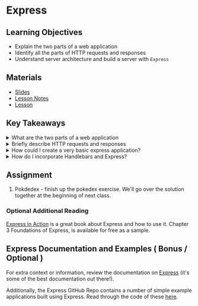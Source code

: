 # Express

## Learning Objectives
- Explain the two parts of a web application
- Identify all the parts of HTTP requests and responses
- Understand server architecture and build a server with `Express`

## Materials
- [Slides](https://ga-students.github.io/JS-DC/10-express/#/)
- [Lesson
Notes](https://github.com/ga-students/JS-DC/tree/master/10-express)
- [Lesson](https://www.youtube.com/watch?v=_7Xgg3XA4nk)

## Key Takeaways
<details>
<summary>What are the two parts of a web application</summary>

The two parts of a web application are:
1. The front-end (a.k.a. the client)
2. The back-end (a.k.a. the server)

</details>

<details>
<summary>Briefly describe HTTP requests and responses</summary>

When you navigate to a url using a browser, the browser sends
out an HTTP request to a server. The server processes that 
request and sends a response.

There are a few types of requests, the two most important are
`GET` and `POST`. In a `GET` request, we're asking the server
for something; in a `POST` request, we're giving the server
something; in all cases, the server sends a response.

Server responses are categorized by response codes. The
following table shows each broad category of server responses:

|     |     |
| --- | --- |
| 200 | OK - request was successfully processed |
| 300 | Redirect - the url has changed |
| 400 | Bad request - request is forbidden, not found, etc |
| 500 | Server error - error, unavailable, etc |

</details>

<details>
<summary>How could I create a very basic express application?</summary>
1. First I need to set up a new project by running `npm init` in a new directory.
2. Then, I need to install express with `npm install --save express`
3. Once I've done that, I can create a js file like `index.js`
3. Inside of my `index.js` file, I need to require and initialize express:
```
  const express = require('express')
  const app = express()
```
4. Then I need to create a route using `app.get()` or `app.post()`. These two methods take two arguments: a
   string to match the url against and a callback. The callback in turn takes two arguments: the request
   (from the browser) and the response (which we'll send, as the server!).
```
  app.get('*', function( request, response ) {
    response.send('hello world')
  })
```
5. Finally, I tell express what port I want to listen for incoming requests on:
```
  app.listen(3000, function() {
    console.log( 'Our first server is listening on port 3000' )
  })
```
</details>
<details>
<summary>How do I incorporate Handlebars and Express?</summary>
1. First, I need to install `express-handlebars` with `npm install --save express-handlebars` and `require` it in my server
   (`index.js`) with `const hbs = require('express-handlebars')`
2. Then I need to add handlebars as a plugin (or `engine`) using `app.engine('handlebars', hbs({defaultLayout: 'main'}))`
3. Then I need to set the `view engine` for express to be handlebars with `app.set('view engine', 'handlebars')`
4. Next, I need to create a `views` directory with a `layouts` subdirectory. The `layouts`
   subdirectory should have `main.handlebars` file in it. Then in your `views` directory,
   you should have a `home.handlebars` file.
5. The `views/layouts/main.handlebars` file will be the layout template (or parent template)
   for all you other templates. It should therefore contain all your layout html:
```
<!DOCTYPE html>
<html>
<head>
    <meta charset="utf-8">
    <title>Our First Application</title>
</head>
<body>

    {{{body}}}

</body>
</html>
```
6. The `views/home.handlebars` will be the template for our home page
```
<h1>Example App: {{title}}</h1>

<p>
  See my <a href="/projects">Projects</a>
</p>
```
7. Lastly, we need to adapt our route to render our home template, passing in any data it
   needs:
```
app.get('/', function( request, response ) {
  response.render('home', {'title': 'Test'})
})
```

Now when we go to `http://localhost:3000` we should see our home page rendered!
</details>

## Assignment

1. Pokdedex - finish up the pokedex exercise. We'll go over 
the solution together at the beginning of next class.

### Optional Additional Reading
[Express in Action](https://www.manning.com/books/express-in-action) is a great book about Express and how to use it. Chapter 3 Foundations of Express, is available for free as a sample.

## Express Documentation and Examples ( Bonus / Optional )
For extra context or information, review the documentation on [Express](http://expressjs.com/) (it's some of the best documentation out there!).

Additionally, the Express GitHub Repo contains a number of simple example applications built using Express. Read through the code of these [here](https://github.com/expressjs/express/tree/master/examples).
